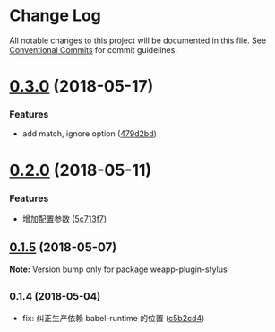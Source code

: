 # Change Log

All notable changes to this project will be documented in this file.
See [Conventional Commits](https://conventionalcommits.org) for commit guidelines.

<a name="0.3.0"></a>
# [0.3.0](https://github.com/tolerance-go/weapp-cli/compare/weapp-plugin-stylus@0.2.0...weapp-plugin-stylus@0.3.0) (2018-05-17)


### Features

* add match, ignore option ([479d2bd](https://github.com/tolerance-go/weapp-cli/commit/479d2bd))




<a name="0.2.0"></a>
# [0.2.0](https://github.com/tolerance-go/weapp-cli/compare/weapp-plugin-stylus@0.1.5...weapp-plugin-stylus@0.2.0) (2018-05-11)


### Features

* 增加配置参数 ([5c713f7](https://github.com/tolerance-go/weapp-cli/commit/5c713f7))




<a name="0.1.5"></a>
## [0.1.5](https://github.com/tolerance-go/weapp-cli/compare/weapp-plugin-stylus@0.1.4...weapp-plugin-stylus@0.1.5) (2018-05-07)




**Note:** Version bump only for package weapp-plugin-stylus

<a name="0.1.4"></a>
## <small>0.1.4 (2018-05-04)</small>

* fix: 纠正生产依赖 babel-runtime 的位置 ([c5b2cd4](https://github.com/tolerance-go/weapp-cli/commit/c5b2cd4))
